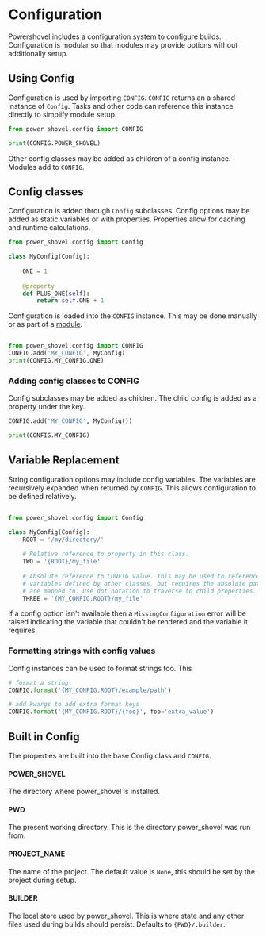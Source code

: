 # Configuration

Powershovel includes a configuration system to configure builds. Configuration
is modular so that modules may provide options without additionally setup.

## Using Config

Configuration is used by importing `CONFIG`. `CONFIG` returns an a shared 
instance of `Config`. Tasks and other code can reference this instance directly
to simplify module setup.

```python
from power_shovel.config import CONFIG

print(CONFIG.POWER_SHOVEL)
```

Other config classes may be added as children of a config instance. Modules add
to `CONFIG`. 


## Config classes

Configuration is added through `Config` subclasses. Config options may be added
as static variables or with properties. Properties allow for caching and 
runtime calculations. 

```python
from power_shovel.config import Config

class MyConfig(Config):
    
    ONE = 1
    
    @property
    def PLUS_ONE(self):
        return self.ONE + 1
```

Configuration is loaded into the `CONFIG` instance.  This may be done manually
or as part of a [module](modules.md).

```python

from power_shovel.config import CONFIG
CONFIG.add('MY_CONFIG', MyConfig)
print(CONFIG.MY_CONFIG.ONE)
```

### Adding config classes to CONFIG

Config subclasses may be added as children. The child config is added as a 
property under the key.

```python
CONFIG.add('MY_CONFIG', MyConfig())

print(CONFIG.MY_CONFIG)
```


## Variable Replacement

String configuration options may include config variables. The variables are 
recursively expanded when returned by `CONFIG`.  This allows configuration to
be defined relatively.

```python

from power_shovel.config import Config

class MyConfig(Config):
    ROOT = '/my/directory/' 
    
    # Relative reference to property in this class.
    TWO = '{ROOT}/my_file'
    
    # Absolute reference to CONFIG value. This may be used to reference 
    # variables defined by other classes, but requires the absolute path they
    # are mapped to. Use dot notation to traverse to child properties.
    THREE = '{MY_CONFIG.ROOT}/my_file'
```

If a config option isn't available then a `MissingConfiguration` error will be
raised indicating the variable that couldn't be rendered and the variable it
requires.

### Formatting strings with config values

Config instances can be used to format strings too. This 

```python
# format a string
CONFIG.format('{MY_CONFIG.ROOT}/example/path')

# add kwargs to add extra format keys
CONFIG.format('{MY_CONFIG.ROOT}/{foo}', foo='extra_value')
```

## Built in Config

The properties are built into the base Config class and `CONFIG`.

#### POWER_SHOVEL
The directory where power_shovel is installed.

#### PWD
The present working directory. This is the directory power_shovel was run from.

#### PROJECT_NAME
The name of the project. The default value is `None`, this should be set by
the project during setup.

#### BUILDER
The local store used by power_shovel. This is where state and any other files
used during builds should persist. Defaults to `{PWD}/.builder`.

